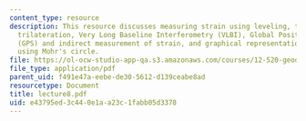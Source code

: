 ```yaml
---
content_type: resource
description: This resource discusses measuring strain using leveling, triangulation,
  trilateration, Very Long Baseline Interferometry (VLBI), Global Positioning System
  (GPS) and indirect measurement of strain, and graphical representation of strain
  using Mohr's circle.
file: https://ol-ocw-studio-app-qa.s3.amazonaws.com/courses/12-520-geodynamics-fall-2006/e43795ed3c440e1aa23c1fabb05d3378_lecture8.pdf
file_type: application/pdf
parent_uid: f491e47a-eebe-de30-5612-d139ceabe8ad
resourcetype: Document
title: lecture8.pdf
uid: e43795ed-3c44-0e1a-a23c-1fabb05d3378
---
```

